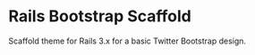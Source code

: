 Rails Bootstrap Scaffold
========================

Scaffold theme for Rails 3.x for a basic Twitter Bootstrap design. 

